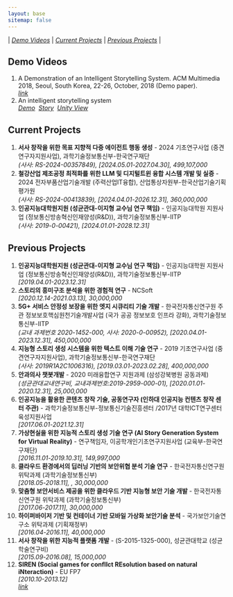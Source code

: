 ```yaml
---
layout: base
sitemap: false
---
```


| *[Demo Videos](#demo-videos)* | *[Current Projects](#current-projects)* | *[Previous Projects](#previous-projects)* |


## Demo Videos
1. A Demonstration of an Intelligent Storytelling System. ACM Multimedia 2018, Seoul, South Korea, 22-26, October, 2018 (Demo paper).<br>*[link](https://www.youtube.com/watch?v=0rR8tAznpKg&feature=youtu.be)*
2. An intelligent storytelling system<br>*[Demo](https://www.youtube.com/watch?v=Z2ALzxbvYHY&feature=youtu.be)*&nbsp;&nbsp;*[Story](https://www.youtube.com/watch?v=rS5OcF2_LSk)*&nbsp;&nbsp;*[Unity View](https://www.youtube.com/watch?v=A8LeYpCFd1Y)*


## Current Projects
1. **서사 창작을 위한 목표 지향적 다중 에이전트 행동 생성** - 2024 기초연구사업 (중견연구자지원사업), 과학기술정보통신부-한국연구재단<br>*(사사: RS-2024-00357849), [2024.05.01-2027.04.30], 499,107,000*
1. **철강산업 제조공정 최적화를 위한 LLM 및 디지털트윈 융합 시스템 개발 및 실증** - 2024 전자부품산업기술개발 (주력산업IT융합), 산업통상자원부-한국산업기술기획평가원<br>*(사사: RS-2024-00413839), [2024.04.01-2026.12.31], 360,000,000*
1. **인공지능대학원지원 (성균관대-이지형 교수님 연구 책임)** - 인공지능대학원 지원사업 (정보통신방송혁신인재양성(R&D)), 과학기술정보통신부-IITP<br>*(사사: 2019-0-00421), [2024.01.01-2028.12.31]*


## Previous Projects
1. **인공지능대학원지원 (성균관대-이지형 교수님 연구 책임)** - 인공지능대학원 지원사업 (정보통신방송혁신인재양성(R&D)), 과학기술정보통신부-IITP<br>*[2019.04.01-2023.12.31]*
1. **스토리의 흥미구조 분석을 위한 경험적 연구** - NCSoft<br>*[2020.12.14-2021.03.13], 30,000,000*
1. **5G+ 서비스 안정성 보장을 위한 엣지 시큐리티 기술 개발** - 한국전자통신연구원 주관 정보보호핵심원천기술개발사업 (국가 공공 정보보호 인프라 강화), 과학기술정보통신부-IITP<br>*(교내 과제번호 2020-1452-000, 사사: 2020-0-00952), [2020.04.01-2023.12.31], 450,000,000*
1. **지능형 스토리 생성 시스템을 위한 텍스트 이해 기술 연구** - 2019 기초연구사업 (중견연구자지원사업), 과학기술정보통신부-한국연구재단<br>*(사사: 2019R1A2C1006316), [2019.03.01-2023.02.28], 400,000,000*
1. **안과의사 챗봇개발** - 2020 미래융합연구 지원과제 (삼성강북병원 공동과제)<br>*(성균관대교내연구비, 교내과제번호:2019-2959-000-01), [2020.01.01-2020.12.31], 25,000,000*
1. **인공지능을 활용한 콘텐츠 창작 기술, 공동연구자 (인하대 인공지능 컨텐츠 창작 센터 주관)** - 과학기술정보통신부-정보통신기술진흥센터 /2017년 대학ICT연구센터육성지원사업<br>*[2017.06.01-2021.12.31]*
1. **가상현실을 위한 지능적 스토리 생성 기술 연구 (AI Story Generation System for Virtual Reality)** - 연구책임자, 이공학개인기초연구지원사업 (교육부-한국연구재단)<br>*[2016.11.01-2019.10.31], 149,997,000*
1. **클라우드 환경에서의 딥러닝 기반의 보안위협 분석 기술 연구** - 한국전자통신연구원 위탁과제 (과학기술정보통신부)<br>*[2018.05-2018.11], , 30,000,000*
1. **맞춤형 보안서비스 제공을 위한 클라우드 기반 지능형 보안 기술 개발** - 한국전자통신연구원 위탁과제 (과학기술정보통신부)<br>*[2017.06-2017.11], 30,000,000*
1. **하이퍼바이저 기반 및 컨테이너 기반 모바일 가상화 보안기술 분석** - 국가보안기술연구소 위탁과제 (기획재정부)<br>*[2016.04-2016.11], 40,000,000*
1. **서사 창작을 위한 지능적 플랫폼 개발** - (S-2015-1325-000), 성균관대학교 (성균학술연구비)<br>*[2015.09-2016.08], 15,000,000*
1. **SIREN (Social games for conflIct REsolution based on natural iNteraction)** - EU FP7<br>*[2010.10-2013.12]*<br>*[link](http://sirenproject.eu/)*
